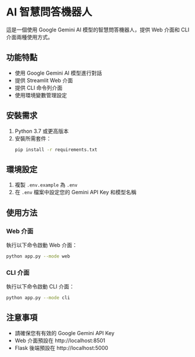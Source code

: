 # AI 智慧問答機器人

這是一個使用 Google Gemini AI 模型的智慧問答機器人，提供 Web 介面和 CLI 介面兩種使用方式。

## 功能特點

- 使用 Google Gemini AI 模型進行對話
- 提供 Streamlit Web 介面
- 提供 CLI 命令列介面
- 使用環境變數管理設定

## 安裝需求

1. Python 3.7 或更高版本
2. 安裝所需套件：
   ```bash
   pip install -r requirements.txt
   ```

## 環境設定

1. 複製 `.env.example` 為 `.env`
2. 在 `.env` 檔案中設定您的 Gemini API Key 和模型名稱

## 使用方法

### Web 介面

執行以下命令啟動 Web 介面：
```bash
python app.py --mode web
```

### CLI 介面

執行以下命令啟動 CLI 介面：
```bash
python app.py --mode cli
```

## 注意事項

- 請確保您有有效的 Google Gemini API Key
- Web 介面預設在 http://localhost:8501
- Flask 後端預設在 http://localhost:5000 
